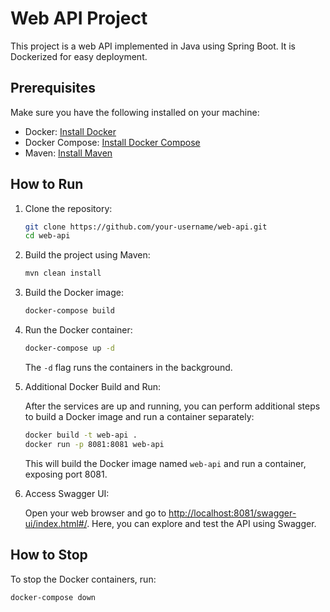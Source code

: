 # Web API Project

This project is a web API implemented in Java using Spring Boot. It is Dockerized for easy deployment.

## Prerequisites

Make sure you have the following installed on your machine:

- Docker: [Install Docker](https://docs.docker.com/get-docker/)
- Docker Compose: [Install Docker Compose](https://docs.docker.com/compose/install/)
- Maven: [Install Maven](https://maven.apache.org/install.html)

## How to Run

1. Clone the repository:

    ```bash
    git clone https://github.com/your-username/web-api.git
    cd web-api
    ```

2. Build the project using Maven:

    ```bash
    mvn clean install
    ```

3. Build the Docker image:

    ```bash
    docker-compose build
    ```

4. Run the Docker container:

    ```bash
    docker-compose up -d
    ```

   The `-d` flag runs the containers in the background.

5. Additional Docker Build and Run:

    After the services are up and running, you can perform additional steps to build a Docker image and run a container separately:

    ```bash
    docker build -t web-api .
    docker run -p 8081:8081 web-api
    ```

   This will build the Docker image named `web-api` and run a container, exposing port 8081.

6. Access Swagger UI:

    Open your web browser and go to [http://localhost:8081/swagger-ui/index.html#/](http://localhost:8081/swagger-ui/index.html#). Here, you can explore and test the API using Swagger.

## How to Stop

To stop the Docker containers, run:

```bash
docker-compose down
